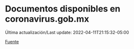 # Documentos disponibles en coronavirus.gob.mx

Última actualización/Last update: 2022-04-11T21:15:32-05:00

 [Fuente](https://coronavirus.gob.mx/)
